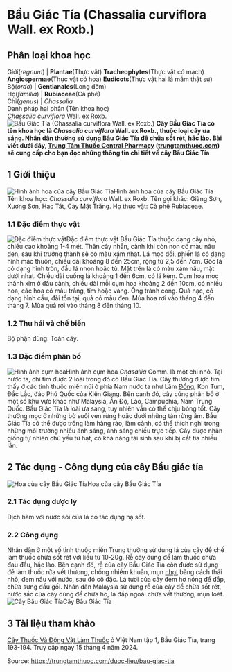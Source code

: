 # Bầu Giác Tía (Chassalia curviflora Wall. ex Roxb.)

Phân loại khoa học  
---  
Giới(_regnum_) |  **Plantae**(Thực vật) **Tracheophytes**(Thực vật có mạch) **Angiospermae**(Thực vật có hoa) **Eudicots**(Thực vật hai lá mầm thật sự)  
Bộ(_ordo_) | **Gentianales**(Long đởm)  
Họ(_familia_) | **Rubiaceae**(Cà phê)  
Chi(_genus_) | _Chassalia_  
Danh pháp hai phần (Tên khoa học)  
_Chassalia curviflora_ Wall. ex Roxb.  
![Bầu Giác Tía \(Chassalia curviflora Wall. ex Roxb.\)](https://trungtamthuoc.com/images/others/cay-bau-giac-tia-5054.jpg)
**Cây Bầu Giác Tía có tên khoa học là _Chassalia curviflora_ Wall. ex Roxb., thuộc loại cây ưa sáng. Nhân dân thường sử dụng Bầu Giác Tía để chữa sốt rét, [hắc lào](https://trungtamthuoc.com/bai-viet/benh-hac-lao-tac-nhan-trieu-chung-va-phuong-phap-dieu-tri "hắc lào"). Bài viết dưới đây, [Trung Tâm Thuốc Central Pharmacy](https://trungtamthuoc.com/ "Trung Tâm Thuốc Central Pharmacy") ([trungtamthuoc.com](https://trungtamthuoc.com/ "trungtamthuoc.com")) sẽ cung cấp cho bạn đọc những thông tin chi tiết về cây Bầu Giác Tía**
##  1 Giới thiệu
![Hình ảnh hoa của cây Bầu Giác Tía](https://trungtamthuoc.com/images/item/cay-bau-giac-tia-0.jpg)Hình ảnh hoa của cây Bầu Giác Tía
Tên khoa học: _Chassalia curviflora_ Wall. ex Roxb.
Tên gọi khác: Giàng Sơn, Xương Sơn, Hạc Tất, Cày Mặt Trăng.
Họ thực vật: Cà phê Rubiaceae.
### 1.1 Đặc điểm thực vật
![Đặc điểm thực vật](https://trungtamthuoc.com/images/item/cay-bau-giac-tia-1.jpg)Đặc điểm thực vật
Bầu Giác Tía thuộc dạng cây nhỏ, chiều cao khoảng 1-4 mét. Thân cây nhẵn, cành khi còn non có màu nâu đen, sau khi trưởng thành sẽ có màu xám nhạt.
Lá mọc đối, phiến lá có dạng hình mác thuôn, chiều dài khoảng 8 đến 25cm, rộng từ 2,5 đến 7cm. Gốc lá có dạng hình tròn, đầu lá nhọn hoặc tù. Mặt trên lá có màu xám nâu, mặt dưới nhạt. Chiều dài cuống lá khoảng 1 đến 6cm, có lá kèm.
Cụm hoa mọc thành xim ở đầu cành, chiều dài mỗi cụm hoa khoảng 2 đến 10cm, có nhiều hoa, các hoa có màu trắng, tím hoặc vàng. Ống trành cong.
Quả nạc, có dạng hình cầu, đài tồn tại, quả có màu đen.
Mùa hoa rơi vào tháng 4 đến tháng 7. Mùa quả rơi vào tháng 8 đến tháng 10.
### 1.2 Thu hái và chế biến
Bộ phận dùng: Toàn cây.
### 1.3 Đặc điểm phân bố
![Hình ảnh cụm hoa](https://trungtamthuoc.com/images/item/cay-bau-giac-tia-2.jpg)Hình ảnh cụm hoa
 _Chasallia_ Comm. là một chi nhỏ. Tại nước ta, chỉ tìm được 2 loài trong đó có Bầu Giác Tía. Cây thường được tìm thấy ở các tỉnh thuộc miền núi ở phía Nam nước ta như Lâm [Đồng](https://trungtamthuoc.com/hoat-chat/dong "Đồng"), Kon Tum, Đắc Lắc, đảo Phú Quốc của Kiên Giang. Bên canh đó, cây cũng phân bố ở một số khu vực khác như Malaysia, Ấn Độ, Lào, Campuchia, Nam Trung Quốc.
Bầu Giác Tía là loài ưa sáng, tuy nhiên vẫn có thể chịu bóng tốt. Cây thường mọc ở những bờ suối ven rừng hoặc dưới những tán rừng ẩm.
Bầu Giác Tía có thể được trồng làm hàng rào, làm cảnh, có thể thích nghi trong những môi trường nhiều ánh sáng, ánh sáng chiếu trực tiếp.
Cây được nhân giống tự nhiên chủ yếu từ hạt, có khả năng tái sinh sau khi bị cắt tỉa nhiều lần.
##  2 Tác dụng - Công dụng của cây Bầu giác tía
![Hoa của cây Bầu Giác Tía](https://trungtamthuoc.com/images/item/cay-bau-giac-tia-3.jpg)Hoa của cây Bầu Giác Tía
### 2.1 Tác dụng dược lý
Dịch hãm với nước sôi của lá có tác dụng hạ sốt.
### 2.2 Công dụng
Nhân dân ở một số tỉnh thuộc miền Trung thường sử dụng lá của cây để chế làm thuốc chữa sốt rét với liều từ 10-20g. Rễ cây dùng để làm thuốc chữa đau đầu, hắc lào.
Bên cạnh đó, rễ của cây Bầu Giác Tía còn được sử dụng để làm thuốc rửa vết thương, chống nhiễm khuẩn, mụn [nhọt](https://trungtamthuoc.com/bai-viet/nhot "nhọt") bằng cách thái nhỏ, đem nấu với nước, sau đó cô đặc.
Lá tươi của cây đem hơ nóng để đắp, chữa sưng đầu gối.
Nhân dân Malaysia sử dụng rễ của cây để chữa sốt rét, nước sắc của cây dùng để chữa ho, lá đắp ngoài chữa vết thương, mụn loét.
![Cây Bầu Giác Tía](https://trungtamthuoc.com/images/item/cay-bau-giac-tia-4.jpg)Cây Bầu Giác Tía
##  3 Tài liệu tham khảo
[Cây Thuốc Và Động Vật Làm Thuốc](https://trungtamthuoc.com/bai-viet/doc-online-va-tai-mien-phi-pdf-sach-cay-thuoc-va-dong-vat-lam-thuoc-o-viet-nam "Cây Thuốc Và Động Vật Làm Thuốc") ở Việt Nam tập 1, Bầu Giác Tía, trang 193-194. Truy cập ngày 15 tháng 4 năm 2024.


Source: https://trungtamthuoc.com/duoc-lieu/bau-giac-tia